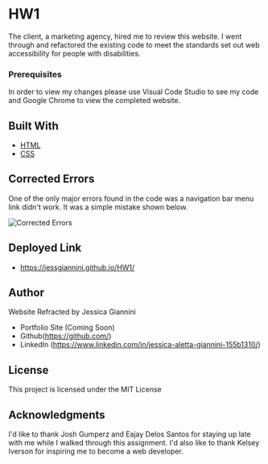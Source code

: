 # HW1

The client, a marketing agency, hired me to review this website. I went through and refactored the existing code to meet the standards set out web accessibility for people with disabilities.

### Prerequisites

In order to view my changes please use Visual Code Studio to see my code and Google Chrome to view the completed website.

## Built With

- [HTML](https://developer.mozilla.org/en-US/docs/Web/HTML)
- [CSS](https://developer.mozilla.org/en-US/docs/Web/CSS)

## Corrected Errors

One of the only major errors found in the code was a navigation bar menu link didn't work. It was a simple mistake shown below.

<img src=".assets/images/CorrectedErrors.png" alt="Corrected Errors">

## Deployed Link

- https://jessgiannini.github.io/HW1/

## Author

Website Refracted by Jessica Giannini

- Portfolio Site (Coming Soon)
- Github(https://github.com/)
- LinkedIn (https://www.linkedin.com/in/jessica-aletta-giannini-155b1310/)

## License

This project is licensed under the MIT License

## Acknowledgments

I'd like to thank Josh Gumperz and Eajay Delos Santos for staying up late with me while I walked through this assignment. I'd also like to thank Kelsey Iverson for inspiring me to become a web developer.
